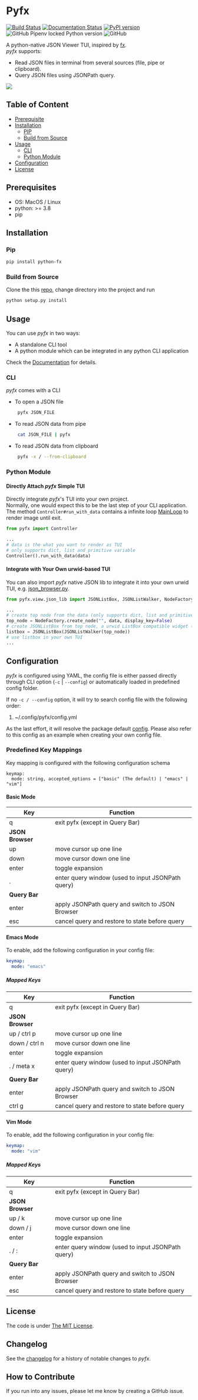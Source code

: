 # Pyfx
[![Build Status](https://travis-ci.org/cielong/pyfx.svg?branch=master)](https://travis-ci.org/github/cielong/pyfx)
[![Documentation Status](https://readthedocs.org/projects/python-fx/badge/?version=latest)](https://python-fx.readthedocs.io/en/latest/?badge=latest)
[![PyPI version](https://badge.fury.io/py/python-fx.svg)](https://badge.fury.io/py/python-fx)
![GitHub Pipenv locked Python version](https://img.shields.io/github/pipenv/locked/python-version/cielong/pyfx)
![GitHub](https://img.shields.io/github/license/cielong/pyfx)  

A python-native JSON Viewer TUI, inspired by [fx](https://github.com/antonmedv/fx).  
*pyfx* supports:
* Read JSON files in terminal from several sources (file, pipe or clipboard).
* Query JSON files using JSONPath query.

![](docs/demo.gif)

## Table of Content

* [Prerequisite](#prerequisites)
* [Installation](#installation)
  * [PIP](#pip)
  * [Build from Source](#build-from-source)
* [Usage](#usage)
  * [CLI](#cli)
  * [Python Module](#python-module)
* [Configuration](#configuration)
* [License](#license)

## Prerequisites
* OS: MacOS / Linux
* python: >= 3.8
* pip

## Installation
### Pip
```bash
pip install python-fx
```
### Build from Source
Clone the this [repo](https://github.com/cielong/pyfx.git), change directory into the project and run
```bash
python setup.py install
```

## Usage
You can use *pyfx* in two ways:
* A standalone CLI tool
* A python module which can be integrated in any python CLI application

Check the [Documentation](https://python-fx.readthedocs.io/en/latest/) for details.
### CLI
*pyfx* comes with a CLI
* To open a JSON file
  ```bash
   pyfx JSON_FILE
  ```
* To read JSON data from pipe
  ```bash
   cat JSON_FILE | pyfx
  ```
* To read JSON data from clipboard
  ```bash
   pyfx -x / --from-clipboard
  ```

### Python Module
#### Directly Attach *pyfx* Simple TUI
Directly integrate *pyfx*'s TUI into your own project.  
Normally, one would expect this to be the last step of your CLI application. The method `Controller#run_with_data` contains a infinite loop [MainLoop](http://urwid.org/reference/main_loop.html#mainloop) to render image until exit.
```python
from pyfx import Controller

...
# data is the what you want to render as TUI
# only supports dict, list and primitive variable
Controller().run_with_data(data)
```
#### Integrate with Your Own urwid-based TUI
You can also import *pyfx* native JSON lib to integrate it into your own urwid TUI, e.g. [json_browser.py](src/pyfx/view/components/json_browser/json_browser.py).
```python
from pyfx.view.json_lib import JSONListBox, JSONListWalker, NodeFactory

...
# create top node from the data (only supports dict, list and primitive variable)
top_node = NodeFactory.create_node("", data, display_key=False)
# create JSONListBox from top node, a urwid ListBox compatible widget (http://urwid.org/reference/widget.html#listbox)
listbox = JSONListBox(JSONListWalker(top_node))
# use listbox in your own TUI 
...
```
## Configuration
*pyfx* is configured using YAML, the config file is either passed directly through CLI option (`-c` | `--config`) or automatically
loaded in predefined config folder.

If no `-c / --config` option, it will try to search config file with the following order:
1. ~/.config/pyfx/config.yml

As the last effort, it will resolve the package default [config](src/pyfx/config/config.yml). Please also refer to
this config as an example when creating your own config file.

### Predefined Key Mappings
Key mapping is configured with the following configuration schema
```
keymap:
  mode: string, accepted_options = ["basic" (The default) | "emacs" | "vim"]
```
#### Basic Mode
| Key              | Function                                          |
|------------------|---------------------------------------------------|
| q                | exit pyfx (except in Query Bar)                   |
| **JSON Browser**                                                     |
| up               | move cursor up one line                           |
| down             | move cursor down one line                         |
| enter            | toggle expansion                                  |
| .                | enter query window (used to input JSONPath query) |
| **Query Bar**                                                        |
| enter            | apply JSONPath query and switch to JSON Browser   |
| esc              | cancel query and restore to state before query    |

#### Emacs Mode
To enable, add the following configuration in your config file:
```yaml
keymap:
  mode: "emacs"
```
##### Mapped Keys
| Key              | Function                                          |
|------------------|---------------------------------------------------|
| q                | exit pyfx (except in Query Bar)                   |
| **JSON Browser**                                                     |
| up / ctrl p      | move cursor up one line                           |
| down / ctrl n    | move cursor down one line                         |
| enter            | toggle expansion                                  |
| . / meta x       | enter query window (used to input JSONPath query) |
| **Query Bar**                                                        |
| enter            | apply JSONPath query and switch to JSON Browser   |
| ctrl g           | cancel query and restore to state before query    |

#### Vim Mode
To enable, add the following configuration in your config file:
```yaml
keymap:
  mode: "vim"
```
##### Mapped Keys
| Key              | Function                                          |
|------------------|---------------------------------------------------|
| q                | exit pyfx (except in Query Bar)                   |
| **JSON Browser**                                                     |
| up / k           | move cursor up one line                           |
| down / j         | move cursor down one line                         |
| enter            | toggle expansion                                  |
| . / :            | enter query window (used to input JSONPath query) |
| **Query Bar**                                                        |
| enter            | apply JSONPath query and switch to JSON Browser   |
| esc              | cancel query and restore to state before query    |

## License
The code is under [The MIT License](LICENSE.txt).

## Changelog
See the [changelog](CHANGELOG.md) for a history of notable changes to *pyfx*.

## How to Contribute
If you run into any issues, please let me know by creating a GitHub issue.
